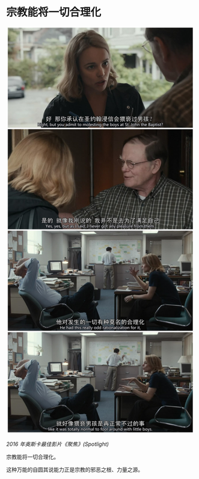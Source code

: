 # 宗教能将一切合理化

<img src="6.16.1.jpg" width="500">

*2016 年奥斯卡最佳影片《聚焦》(Spotlight)*

宗教能将一切合理化。

这种万能的自圆其说能力正是宗教的邪恶之根、力量之源。
